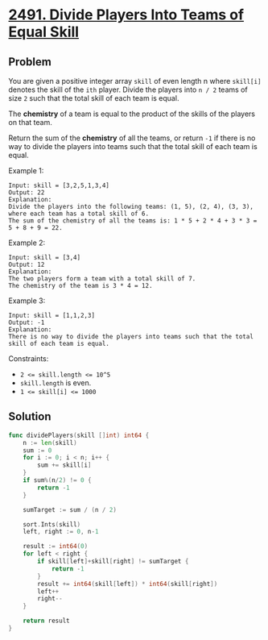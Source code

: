 # [2491. Divide Players Into Teams of Equal Skill](https://leetcode.com/problems/divide-players-into-teams-of-equal-skill/)

## Problem

You are given a positive integer array `skill` of even length n where `skill[i]` denotes the skill of the `ith` player. Divide the players into `n / 2` teams of size `2` such that the total skill of each team is equal.

The **chemistry** of a team is equal to the product of the skills of the players on that team.

Return the sum of the **chemistry** of all the teams, or return `-1` if there is no way to divide the players into teams such that the total skill of each team is equal.


Example 1:

```
Input: skill = [3,2,5,1,3,4]
Output: 22
Explanation: 
Divide the players into the following teams: (1, 5), (2, 4), (3, 3), where each team has a total skill of 6.
The sum of the chemistry of all the teams is: 1 * 5 + 2 * 4 + 3 * 3 = 5 + 8 + 9 = 22.
```

Example 2:

```
Input: skill = [3,4]
Output: 12
Explanation: 
The two players form a team with a total skill of 7.
The chemistry of the team is 3 * 4 = 12.
```

Example 3:

```
Input: skill = [1,1,2,3]
Output: -1
Explanation: 
There is no way to divide the players into teams such that the total skill of each team is equal.
```

Constraints:

- `2 <= skill.length <= 10^5`
- `skill.length` is even.
- `1 <= skill[i] <= 1000`

## Solution

```go
func dividePlayers(skill []int) int64 {
	n := len(skill)
	sum := 0
	for i := 0; i < n; i++ {
		sum += skill[i]
	}
	if sum%(n/2) != 0 {
		return -1
	}

	sumTarget := sum / (n / 2)

	sort.Ints(skill)
	left, right := 0, n-1

	result := int64(0)
	for left < right {
		if skill[left]+skill[right] != sumTarget {
			return -1
		}
		result += int64(skill[left]) * int64(skill[right])
		left++
		right--
	}

	return result
}
```